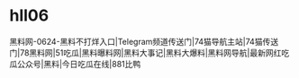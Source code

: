 # hll06
黑料网-0624-黑料不打烊入口|Telegram频道传送门|74猫导航主站|74猫传送门|78黑料网|51吃瓜|黑料曝料网|黑料大事记|黑料大爆料|黑料网导航|最新网红吃瓜公众号|黑料|今日吃瓜在线|881比鸭
